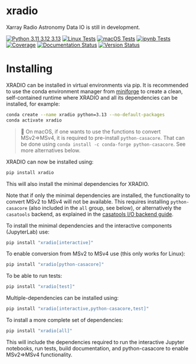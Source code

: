 # xradio
Xarray Radio Astronomy Data IO is still in development.

[![Python 3.11 3.12 3.13](https://img.shields.io/badge/python-3.11%20%7C%203.12%20%7C%203.13-blue)](https://www.python.org/downloads/release/python-3130/)
[![Linux Tests](https://github.com/casangi/xradio/actions/workflows/python-testing-linux.yml/badge.svg?branch=main)](https://github.com/casangi/xradio/actions/workflows/python-testing-linux.yml?query=branch%3Amain)
[![macOS Tests](https://github.com/casangi/xradio/actions/workflows/python-testing-macos.yml/badge.svg?branch=main)](https://github.com/casangi/xradio/actions/workflows/python-testing-macos.yml?query=branch%3Amain)
[![ipynb Tests](https://github.com/casangi/xradio/actions/workflows/run-ipynb.yml/badge.svg?branch=main)](https://github.com/casangi/xradio/actions/workflows/run-ipynb.yml?query=branch%3Amain)
[![Coverage](https://codecov.io/gh/casangi/xradio/branch/main/graph/badge.svg)](https://codecov.io/gh/casangi/xradio/branch/main/xradio)
[![Documentation Status](https://readthedocs.org/projects/xradio/badge/?version=latest)](https://xradio.readthedocs.io)
[![Version Status](https://img.shields.io/pypi/v/xradio.svg)](https://pypi.python.org/pypi/xradio/)

# Installing
XRADIO can be installed in virtual environments via pip. It is recommended to use the conda environment manager from [miniforge](https://github.com/conda-forge/miniforge) to create a clean, self-contained runtime where XRADIO and all its dependencies can be installed, for example:
```sh
conda create --name xradio python=3.13 --no-default-packages
conda activate xradio
```
> 📝 On macOS, if one wants to use the functions to convert MSv2=>MSv4, it is required to pre-install `python-casacore`. That can be done using `conda install -c conda-forge python-casacore`. See more alternatives below.

XRADIO can now be installed using:
```sh
pip install xradio
```
This will also install the minimal dependencies for XRADIO.

Note that if only the minimal dependencies are installed, the functionality to convert MSv2 to MSv4 will not be available.
This requires installing `python-casacore` (also included in the `all` group, see below), or alternatively the
`casatools` backend, as explained in the [casatools I/O backend guide](docs/source/measurement_set/guides/backends.md).

To install the minimal dependencies and the interactive components (JupyterLab) use:
```sh
pip install "xradio[interactive]"
```

To enable conversion from MSv2 to MSv4 use (this only works for Linux):
```sh
pip install "xradio[python-casacore]"
```
To be able to run tests:
```sh
pip install "xradio[test]"
```
Multiple-dependencies can be installed using:
```sh
pip install "xradio[interactive,python-casacore,test]"
```

To install a more complete set of dependencies:
```sh
pip install "xradio[all]"
```
This will include the dependencies required to run the interactive Jupyter notebooks, run tests, build documentation,
and python-casacore to enable MSv2=>MSv4 functionality.
